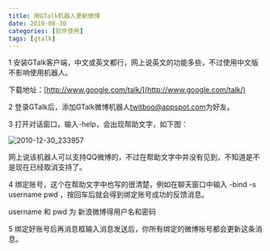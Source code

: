 ```yaml
---
title: 用GTalk机器人更新微博
date: 2010-06-30
categories: [软件使用]
tags: [gtalk]
---
```


1 安装GTalk客户端，中文或英文都行，网上说英文的功能多些，不过使用中文版不影响使用机器人。

下载地址：[http://www.google.com/talk/](http://www.google.com/talk/)

2 登录GTalk后，添加GTalk微博机器人[twitboo@appspot.com](twitboo@appspot.com)为好友。

3 打开对话窗口，输入-help，会出现帮助文字，如下图：

![2010-12-30_233957](http://oec2003.qiniudn.com/2010-12-30_233957.gif)

网上说该机器人可以支持QQ微博的，不过在帮助文字中并没有见到，不知道是不是现在已经取消支持了。

4 绑定账号，这个在帮助文字中也写的很清楚，例如在聊天窗口中输入 -bind -s username pwd ，按回车后就会得到绑定账号成功的反馈消息。

username 和 pwd 为 新浪微博得用户名和密码

5 绑定好账号后再消息框输入消息发送后，你所有绑定的微博账号都会更新这条消息。

